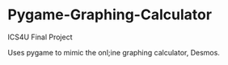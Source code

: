 # Pygame-Graphing-Calculator
ICS4U Final Project

Uses pygame to mimic the onl;ine graphing calculator, Desmos.
